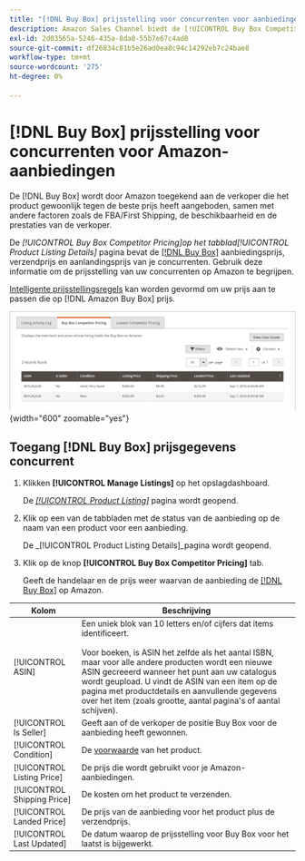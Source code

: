 ```yaml
---
title: "[!DNL Buy Box] prijsstelling voor concurrenten voor aanbiedingen in Amazon"
description: Amazon Sales Channel biedt de [!UICONTROL Buy Box Competitor Pricing] om u te helpen de prijsstelling van uw concurrenten op Amazon te begrijpen.
exl-id: 2d03565a-5246-435a-8da8-55b7e67c4ad8
source-git-commit: df26834c81b5e26ad0ea8c94c14292eb7c24bae8
workflow-type: tm+mt
source-wordcount: '275'
ht-degree: 0%

---
```


# [!DNL Buy Box] prijsstelling voor concurrenten voor Amazon-aanbiedingen

De [!DNL Buy Box] wordt door Amazon toegekend aan de verkoper die het product gewoonlijk tegen de beste prijs heeft aangeboden, samen met andere factoren zoals de FBA/First Shipping, de beschikbaarheid en de prestaties van de verkoper.

De _[!UICONTROL Buy Box Competitor Pricing]_op het tabblad_[!UICONTROL Product Listing Details]_ pagina bevat de [[!DNL Buy Box]](./buy-box-competitor-pricing.md) aanbiedingsprijs, verzendprijs en aanlandingsprijs van je concurrenten. Gebruik deze informatie om de prijsstelling van uw concurrenten op Amazon te begrijpen.

[Intelligente prijsstellingsregels](./intelligent-repricing-rules.md) kan worden gevormd om uw prijs aan te passen die op [!DNL Amazon Buy Box] prijs.

![Gegevens over prijzen voor concurrenten Buy Box](assets/amazon-listing-details-buy-box.png){width="600" zoomable="yes"}

## Toegang [!DNL Buy Box] prijsgegevens concurrent

1. Klikken **[!UICONTROL Manage Listings]** op het opslagdashboard.

   De [_[!UICONTROL Product Listing]_](./managing-product-listings.md) pagina wordt geopend.

1. Klik op een van de tabbladen met de status van de aanbieding op de naam van een product voor een aanbieding.

   De _[!UICONTROL Product Listing Details]_pagina wordt geopend.

1. Klik op de knop **[!UICONTROL Buy Box Competitor Pricing]** tab.

   Geeft de handelaar en de prijs weer waarvan de aanbieding de [[!DNL Buy Box]](./buy-box-competitor-pricing.md) op Amazon.

| Kolom | Beschrijving |
|--- |--- |
| [!UICONTROL ASIN] | Een uniek blok van 10 letters en/of cijfers dat items identificeert.<br><br>Voor boeken, is ASIN het zelfde als het aantal ISBN, maar voor alle andere producten wordt een nieuwe ASIN gecreeerd wanneer het punt aan uw catalogus wordt geupload. U vindt de ASIN van een item op de pagina met productdetails en aanvullende gegevens over het item (zoals grootte, aantal pagina&#39;s of aantal schijven). |
| [!UICONTROL Is Seller] | Geeft aan of de verkoper de positie Buy Box voor de aanbieding heeft gewonnen. |
| [!UICONTROL Condition] | De [voorwaarde](./product-listing-condition.md) van het product. |
| [!UICONTROL Listing Price] | De prijs die wordt gebruikt voor je Amazon-aanbiedingen. |
| [!UICONTROL Shipping Price] | De kosten om het product te verzenden. |
| [!UICONTROL Landed Price] | De prijs van de aanbieding voor het product plus de verzendprijs. |
| [!UICONTROL Last Updated] | De datum waarop de prijsstelling voor Buy Box voor het laatst is bijgewerkt. |
